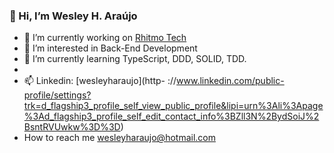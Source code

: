 ### 👋 Hi, I’m Wesley H. Araújo

- 🔭 I’m currently working on [Rhitmo Tech](https://rhitmotech.com.br/)
- 👀 I’m interested in Back-End Development
- 🌱 I’m currently learning TypeScript, DDD, SOLID, TDD.
- 
- 📫 Linkedin: [wesleyharaujo](http-  ://www.linkedin.com/public-profile/settings?trk=d_flagship3_profile_self_view_public_profile&lipi=urn%3Ali%3Apage%3Ad_flagship3_profile_self_edit_contact_info%3BZll3N%2BydSoiJ%2BsntRVUwkw%3D%3D)
-  How to reach me  wesleyharaujo@hotmail.com
